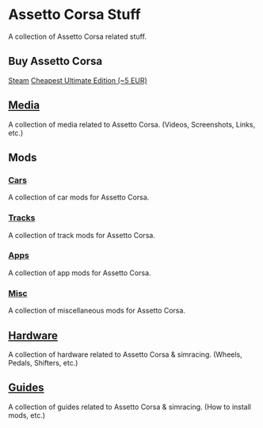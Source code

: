 # Assetto Corsa Stuff
A collection of Assetto Corsa related stuff.

## Buy Assetto Corsa
[Steam](https://store.steampowered.com/app/244210/Assetto_Corsa/)
[Cheapest Ultimate Edition (~5 EUR)](https://www.kinguin.net/category/49711/assetto-corsa-ultimate-edition-steam-cd-key)

## [Media](Media.md)
A collection of media related to Assetto Corsa. (Videos, Screenshots, Links, etc.)
## Mods
### [Cars](Cars.md)
A collection of car mods for Assetto Corsa.
### [Tracks](Tracks.md)
A collection of track mods for Assetto Corsa.
### [Apps](Apps.md)
A collection of app mods for Assetto Corsa.
### [Misc](Misc.md)
A collection of miscellaneous mods for Assetto Corsa.

## [Hardware](Hardware.md)
A collection of hardware related to Assetto Corsa & simracing. (Wheels, Pedals, Shifters, etc.)

## [Guides](Guides.md)
A collection of guides related to Assetto Corsa & simracing. (How to install mods, etc.)